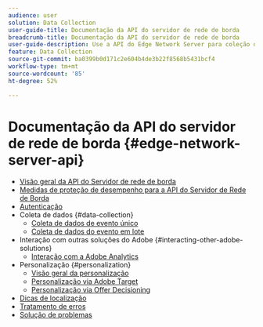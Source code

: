 ```yaml
---
audience: user
solution: Data Collection
user-guide-title: Documentação da API do servidor de rede de borda
breadcrumb-title: Documentação da API do servidor de rede de borda
user-guide-description: Use a API do Edge Network Server para coleção de dados, personalização, publicidade e casos de uso de marketing com serviços da Experience Cloud ou do Experience Platform Edge.
feature: Data Collection
source-git-commit: ba0399b0d171c2e604b4de3b22f8568b5431bcf4
workflow-type: tm+mt
source-wordcount: '85'
ht-degree: 52%

---
```



# Documentação da API do servidor de rede de borda {#edge-network-server-api}


* [Visão geral da API do Servidor de rede de borda](overview.md)
* [Medidas de proteção de desempenho para a API do Servidor de Rede de Borda](guardrails.md)
* [Autenticação](authentication.md)
* Coleta de dados {#data-collection}
   * [Coleta de dados de evento único](interactive-data-collection.md)
   * [Coleta de dados do evento em lote](non-interactive-data-collection.md)
* Interação com outras soluções do Adobe {#interacting-other-adobe-solutions}
   * [Interação com a Adobe Analytics](interacting-adobe-analytics.md)
* Personalização {#personalization}
   * [Visão geral da personalização](personalization-overview.md)
   * [Personalização via Adobe Target](personalization-target.md)
   * [Personalização via Offer Decisioning](personalization-offer-decisioning.md)
* [Dicas de localização](location-hints.md)
* [Tratamento de erros](error-handling.md)
* [Solução de problemas](troubleshooting.md)